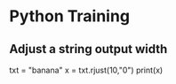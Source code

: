 # Python Training

## Adjust a string output width 

txt = "banana"
x = txt.rjust(10,"0")
print(x)

